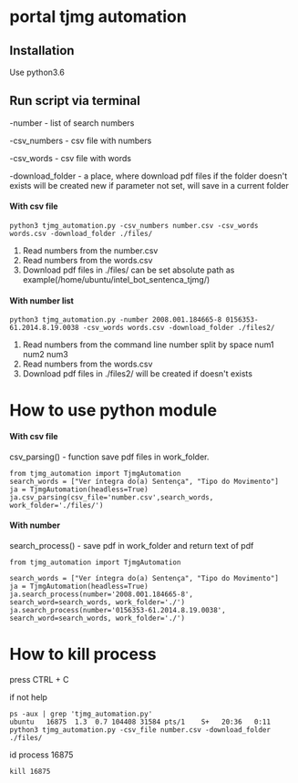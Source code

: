 # portal tjmg automation

## Installation
Use python3.6

## Run script via terminal
-number - list of search numbers

-csv_numbers - csv file with numbers

-csv_words - csv file with words

-download_folder - a place, where download pdf files if the folder doesn't exists will be created new if parameter not set, will save in a current folder

#### With csv file
```
python3 tjmg_automation.py -csv_numbers number.csv -csv_words words.csv -download_folder ./files/
```
1. Read numbers from the number.csv
2. Read numbers from the words.csv
3. Download pdf files in  ./files/ can be set absolute path as example(/home/ubuntu/intel_bot_sentenca_tjmg/)

#### With number list
```
python3 tjmg_automation.py -number 2008.001.184665-8 0156353-61.2014.8.19.0038 -csv_words words.csv -download_folder ./files2/
```
1. Read numbers from the command line number split by space num1 num2 num3
2. Read numbers from the words.csv
3. Download pdf files in  ./files2/ will be created if doesn't exists

# How to use python module

#### With csv file
csv_parsing() - function save pdf files in work_folder.
```
from tjmg_automation import TjmgAutomation
search_words = ["Ver íntegra do(a) Sentença", "Tipo do Movimento"]
ja = TjmgAutomation(headless=True)
ja.csv_parsing(csv_file='number.csv',search_words, work_folder='./files/')
```
#### With number
search_process() - save pdf in work_folder and return text of pdf
```
from tjmg_automation import TjmgAutomation

search_words = ["Ver íntegra do(a) Sentença", "Tipo do Movimento"]
ja = TjmgAutomation(headless=True)
ja.search_process(number='2008.001.184665-8', search_word=search_words, work_folder='./')
ja.search_process(number='0156353-61.2014.8.19.0038', search_word=search_words, work_folder='./')
```
# How to kill process
press CTRL + C

if not help
```
ps -aux | grep 'tjmg_automation.py'
ubuntu   16875  1.3  0.7 104408 31584 pts/1    S+   20:36   0:11 python3 tjmg_automation.py -csv_file number.csv -download_folder ./files/
```
id process 16875
```
kill 16875
```
